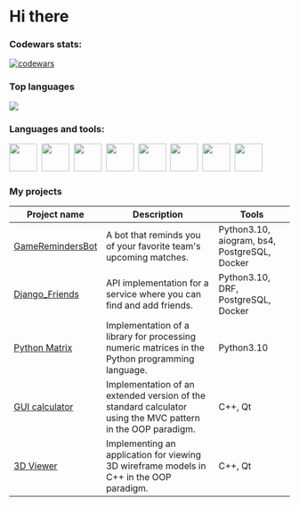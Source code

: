 # Hi there

### Codewars stats:
[![codewars](https://www.codewars.com/users/rosettel_s21/badges/large)](https://www.codewars.com/users/rosettel_s21)
### Top languages
![](http://github-profile-summary-cards.vercel.app/api/cards/repos-per-language?username=dmitryvshivtsev&theme=city_lights)
### Languages and tools:
<img src="https://cdn.jsdelivr.net/gh/devicons/devicon/icons/docker/docker-original.svg" width="50" height="50"/>&nbsp;
<img src="https://cdn.jsdelivr.net/gh/devicons/devicon/icons/python/python-original.svg" width="50" height="50"/>&nbsp;
<img src="https://cdn.jsdelivr.net/gh/devicons/devicon/icons/fastapi/fastapi-original.svg" width="50" height="50"/>&nbsp;
<img src="https://cdn.jsdelivr.net/gh/devicons/devicon/icons/postgresql/postgresql-plain.svg" width="50" height="50"/>&nbsp;
<img src="https://cdn.jsdelivr.net/gh/devicons/devicon/icons/linux/linux-original.svg" width="50" height="50"/>&nbsp;
<img src="https://cdn.jsdelivr.net/gh/devicons/devicon/icons/bash/bash-original.svg" width="50" height="50"/>&nbsp;
<img src="https://cdn.jsdelivr.net/gh/devicons/devicon/icons/git/git-original.svg" width="50" height="50"/>&nbsp;
<img src="https://cdn.jsdelivr.net/gh/devicons/devicon/icons/cplusplus/cplusplus-original.svg" width="50" height="50"/>&nbsp;
### My projects
| Project name | Description | Tools |
|--------------|-------------|-------|
| [GameRemindersBot](https://github.com/dmitryvshivtsev/GameRemindersBot) | A bot that reminds you of your favorite team's upcoming matches. | Python3.10, aiogram, bs4, PostgreSQL, Docker |
| [Django_Friends](https://github.com/dmitryvshivtsev/Django_Friends) | API implementation for a service where you can find and add friends. | Python3.10, DRF, PostgreSQL, Docker |
| [Python Matrix](https://github.com/dmitryvshivtsev/Python_Matrix) | Implementation of a library for processing numeric matrices in the Python programming language. | Python3.10 |
| [GUI calculator](https://github.com/dmitryvshivtsev/GUI_Calculator) | Implementation of an extended version of the standard calculator using the MVC pattern in the OOP paradigm. | C++, Qt |
| [3D Viewer](https://github.com/dmitryvshivtsev/Viewer-for-3D-objects) | Implementing an application for viewing 3D wireframe models in C++ in the OOP paradigm. | C++, Qt |







